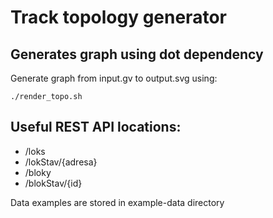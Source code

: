 # Track topology generator

## Generates graph using dot dependency

Generate graph from input.gv to output.svg using:
```
./render_topo.sh
```

## Useful REST API locations:
* /loks
* /lokStav/{adresa}
* /bloky
* /blokStav/{id}

Data examples are stored in example-data directory
